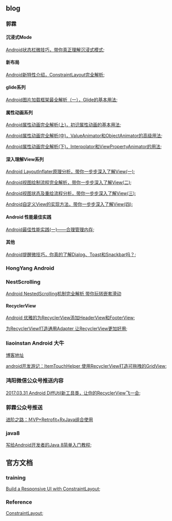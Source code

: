 ## blog

### 郭霖

#### 沉浸式Mode
[Android状态栏微技巧，带你真正理解沉浸式模式](http://blog.csdn.net/guolin_blog/article/details/51763825);

#### 新布局
[Android新特性介绍，ConstraintLayout完全解析](http://blog.csdn.net/guolin_blog/article/details/53122387);

#### glide系列
[Android图片加载框架最全解析（一），Glide的基本用法](http://blog.csdn.net/guolin_blog/article/details/53759439);

#### 属性动画系列
[ Android属性动画完全解析(上)，初识属性动画的基本用法](http://blog.csdn.net/guolin_blog/article/details/43536355);

[ Android属性动画完全解析(中)，ValueAnimator和ObjectAnimator的高级用法](http://blog.csdn.net/guolin_blog/article/details/43816093);

[ Android属性动画完全解析(下)，Interpolator和ViewPropertyAnimator的用法](http://blog.csdn.net/guolin_blog/article/details/44171115);

#### 深入理解View系列

[ Android LayoutInflater原理分析，带你一步步深入了解View(一)](http://blog.csdn.net/guolin_blog/article/details/12921889);

[ Android视图绘制流程完全解析，带你一步步深入了解View(二)](http://blog.csdn.net/guolin_blog/article/details/16330267);

[ Android视图状态及重绘流程分析，带你一步步深入了解View(三)](http://blog.csdn.net/guolin_blog/article/details/17045157);

[Android自定义View的实现方法，带你一步步深入了解View(四)](http://blog.csdn.net/guolin_blog/article/details/17357967);

#### Android 性能最佳实践

[ Android最佳性能实践(一)——合理管理内存](http://blog.csdn.net/guolin_blog/article/details/42238627);


#### 其他
[Android提醒微技巧，你真的了解Dialog、Toast和Snackbar吗？](http://blog.csdn.net/guolin_blog/article/details/51336415);


### HongYang Android

### NestScrolling

[ Android NestedScrolling机制完全解析 带你玩转嵌套滑动](http://blog.csdn.net/lmj623565791/article/details/52204039)

#### RecyclerView

[Android 优雅的为RecyclerView添加HeaderView和FooterView](http://blog.csdn.net/lmj623565791/article/details/51854533);

[为RecyclerView打造通用Adapter 让RecyclerView更加好用](http://blog.csdn.net/lmj623565791/article/details/51118836);

### liaoinstan  Android 大牛
[博客地址](http://blog.csdn.net/liaoinstan)

[ android开发游记：ItemTouchHelper 使用RecyclerView打造可拖拽的GridView](http://blog.csdn.net/liaoinstan/article/details/51200618);


### 鸿阳微信公众号推送内容

[2017.03.31 Android DiffUtil新工具类，让你的RecyclerView飞一会](http://mp.weixin.qq.com/s/KFK3JJhASojyjMiwntdyYw);
 
###  郭霖公众号推送

[进阶之路：ＭVP+Retrofit+RxJava组合使用](http://mp.weixin.qq.com/s?__biz=MzA5MzI3NjE2MA==&mid=2650236866&idx=1&sn=da666831f67303eeb7a57c1591204b43&scene=1&srcid=0830D8tHPARZsvYqvosZdNhp#rd)


### java8

[写给Android开发者的Java 8简单入门教程](http://tangpj.com/2017/04/24/java8-inAndroid/);

## 官方文档

### training

[Build a Responsive UI with ConstraintLayout](https://developer.android.com/training/constraint-layout/index.html);


### Reference

[ConstraintLayout](https://developer.android.com/reference/android/support/constraint/ConstraintLayout.html);